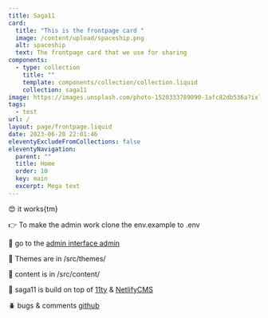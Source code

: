 ```yaml
---
title: Saga11
card:
  title: "This is the frontpage card "
  image: /content/upload/spaceship.png
  alt: spaceship
  text: The frontpage card that we use for sharing
components:
  - type: collection
    title: ""
    template: components/collection/collection.liquid
    collection: saga11
image: https://images.unsplash.com/photo-1520333789090-1afc82db536a?ixlib=rb-1.2.1&ixid=eyJhcHBfaWQiOjEyMDd9&auto=format&fit=crop&w=2102&q=80
tags:
  - test
url: /
layout: page/frontpage.liquid
date: 2023-06-20 22:01:46
eleventyExcludeFromCollections: false
eleventyNavigation:
  parent: ""
  title: Home
  order: 10
  key: main
  excerpt: Mega text
---
```


😍 it works{tm}

👉 To make the admin work clone the env.example to .env

🤖 go to the [admin interface admin](/admin)

💅 Themes are in /src/themes/

📜 content is in /src/content/

🎈 saga11 is build on top of [11ty](https://11ty.dev) & [NetlifyCMS](https://netlifycms.com)

🪲 bugs & comments [github](https://github.com/mortendk/saga11)
